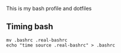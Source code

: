 This is my bash profile and dotfiles

## Timing bash

    mv .bashrc .real-bashrc
    echo "time source .real-bashrc" > .bashrc

